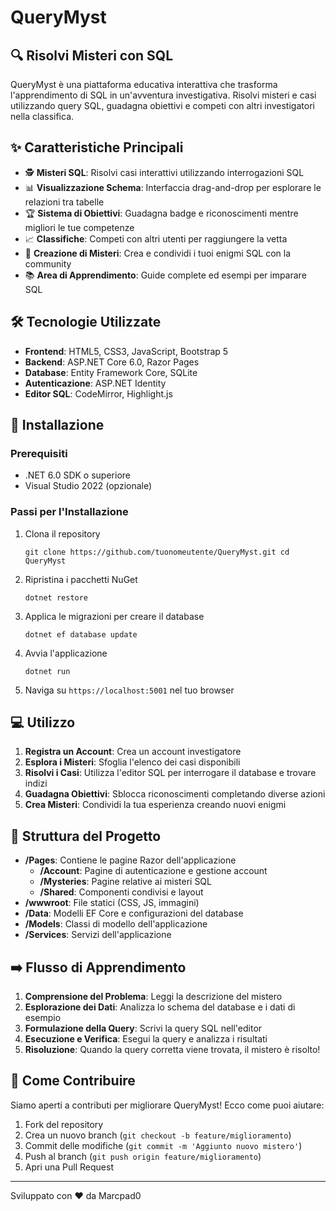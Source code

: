 # QueryMyst

## 🔍 Risolvi Misteri con SQL

QueryMyst è una piattaforma educativa interattiva che trasforma l'apprendimento di SQL in un'avventura investigativa. Risolvi misteri e casi utilizzando query SQL, guadagna obiettivi e competi con altri investigatori nella classifica.

## ✨ Caratteristiche Principali

- 🕵️ **Misteri SQL**: Risolvi casi interattivi utilizzando interrogazioni SQL
- 📊 **Visualizzazione Schema**: Interfaccia drag-and-drop per esplorare le relazioni tra tabelle
- 🏆 **Sistema di Obiettivi**: Guadagna badge e riconoscimenti mentre migliori le tue competenze
- 📈 **Classifiche**: Competi con altri utenti per raggiungere la vetta
- 📝 **Creazione di Misteri**: Crea e condividi i tuoi enigmi SQL con la community
- 📚 **Area di Apprendimento**: Guide complete ed esempi per imparare SQL

## 🛠️ Tecnologie Utilizzate

- **Frontend**: HTML5, CSS3, JavaScript, Bootstrap 5
- **Backend**: ASP.NET Core 6.0, Razor Pages
- **Database**: Entity Framework Core, SQLite
- **Autenticazione**: ASP.NET Identity
- **Editor SQL**: CodeMirror, Highlight.js

## 🚀 Installazione

### Prerequisiti
- .NET 6.0 SDK o superiore
- Visual Studio 2022 (opzionale)

### Passi per l'Installazione

1.  Clona il repository
    ```
    git clone https://github.com/tuonomeutente/QueryMyst.git cd QueryMyst
    ```
2.  Ripristina i pacchetti NuGet
    ```
    dotnet restore
    ```
3.  Applica le migrazioni per creare il database
    ```
    dotnet ef database update
    ```
4.  Avvia l'applicazione
    ```
    dotnet run
    ```
5.  Naviga su `https://localhost:5001` nel tuo browser

## 💻 Utilizzo

1.  **Registra un Account**: Crea un account investigatore
2.  **Esplora i Misteri**: Sfoglia l'elenco dei casi disponibili
3.  **Risolvi i Casi**: Utilizza l'editor SQL per interrogare il database e trovare indizi
4.  **Guadagna Obiettivi**: Sblocca riconoscimenti completando diverse azioni
5.  **Crea Misteri**: Condividi la tua esperienza creando nuovi enigmi

## 📂 Struttura del Progetto

-   **/Pages**: Contiene le pagine Razor dell'applicazione
    -   **/Account**: Pagine di autenticazione e gestione account
    -   **/Mysteries**: Pagine relative ai misteri SQL
    -   **/Shared**: Componenti condivisi e layout
-   **/wwwroot**: File statici (CSS, JS, immagini)
-   **/Data**: Modelli EF Core e configurazioni del database
-   **/Models**: Classi di modello dell'applicazione
-   **/Services**: Servizi dell'applicazione

## ➡️ Flusso di Apprendimento

1.  **Comprensione del Problema**: Leggi la descrizione del mistero
2.  **Esplorazione dei Dati**: Analizza lo schema del database e i dati di esempio
3.  **Formulazione della Query**: Scrivi la query SQL nell'editor
4.  **Esecuzione e Verifica**: Esegui la query e analizza i risultati
5.  **Risoluzione**: Quando la query corretta viene trovata, il mistero è risolto!

## 👋 Come Contribuire

Siamo aperti a contributi per migliorare QueryMyst! Ecco come puoi aiutare:

1.  Fork del repository
2.  Crea un nuovo branch (`git checkout -b feature/miglioramento`)
3.  Commit delle modifiche (`git commit -m 'Aggiunto nuovo mistero'`)
4.  Push al branch (`git push origin feature/miglioramento`)
5.  Apri una Pull Request

---
Sviluppato con ❤️ da Marcpad0

